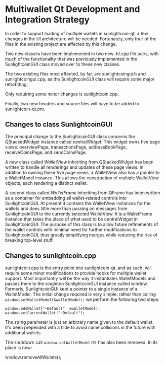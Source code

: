 Multiwallet Qt Development and Integration Strategy
===================================================

In order to support loading of multiple wallets in sunlightcoin-qt, a few changes in the UI architecture will be needed.
Fortunately, only four of the files in the existing project are affected by this change.

Two new classes have been implemented in two new .h/.cpp file pairs, with much of the functionality that was previously
implemented in the SunlightcoinGUI class moved over to these new classes.

The two existing files most affected, by far, are sunlightcoingui.h and sunlightcoingui.cpp, as the SunlightcoinGUI class will require
some major retrofitting.

Only requiring some minor changes is sunlightcoin.cpp.

Finally, two new headers and source files will have to be added to sunlightcoin-qt.pro.

Changes to class SunlightcoinGUI
---------------------------
The principal change to the SunlightcoinGUI class concerns the QStackedWidget instance called centralWidget.
This widget owns five page views: overviewPage, transactionsPage, addressBookPage, receiveCoinsPage, and sendCoinsPage.

A new class called *WalletView* inheriting from QStackedWidget has been written to handle all renderings and updates of
these page views. In addition to owning these five page views, a WalletView also has a pointer to a WalletModel instance.
This allows the construction of multiple WalletView objects, each rendering a distinct wallet.

A second class called *WalletFrame* inheriting from QFrame has been written as a container for embedding all wallet-related
controls into SunlightcoinGUI. At present it contains the WalletView instances for the wallets and does little more than passing on messages
from SunlightcoinGUI to the currently selected WalletView. It is a WalletFrame instance
that takes the place of what used to be centralWidget in SunlightcoinGUI. The purpose of this class is to allow future
refinements of the wallet controls with minimal need for further modifications to SunlightcoinGUI, thus greatly simplifying
merges while reducing the risk of breaking top-level stuff.

Changes to sunlightcoin.cpp
----------------------
sunlightcoin.cpp is the entry point into sunlightcoin-qt, and as such, will require some minor modifications to provide hooks for
multiple wallet support. Most importantly will be the way it instantiates WalletModels and passes them to the
singleton SunlightcoinGUI instance called window. Formerly, SunlightcoinGUI kept a pointer to a single instance of a WalletModel.
The initial change required is very simple: rather than calling `window.setWalletModel(&walletModel);` we perform the
following two steps:

	window.addWallet("~Default", &walletModel);
	window.setCurrentWallet("~Default");

The string parameter is just an arbitrary name given to the default wallet. It's been prepended with a tilde to avoid name collisions in the future with additional wallets.

The shutdown call `window.setWalletModel(0)` has also been removed. In its place is now:

window.removeAllWallets();
